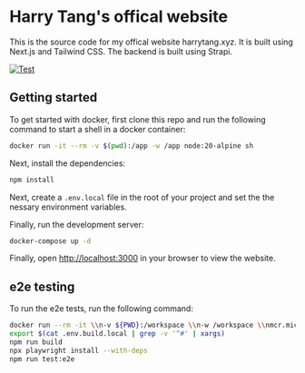 # Harry Tang's offical website

This is the source code for my offical website harrytang.xyz. It is built using Next.js and Tailwind CSS. The backend is built using Strapi.

[![Test](https://github.com/harrytang/web/actions/workflows/test.yaml/badge.svg?branch=main)](https://github.com/harrytang/web/actions/workflows/test.yaml)

## Getting started

To get started with docker, first clone this repo and run the following command to start a shell in a docker container:

```bash
docker run -it --rm -v $(pwd):/app -w /app node:20-alpine sh
```

Next, install the dependencies:

```bash
npm install
```

Next, create a `.env.local` file in the root of your project and set the the nessary environment variables.

Finally, run the development server:

```bash
docker-compose up -d
```

Finally, open [http://localhost:3000](http://localhost:3000) in your browser to view the website.

## e2e testing

To run the e2e tests, run the following command:

```bash
docker run --rm -it \\n-v ${PWD}:/workspace \\n-w /workspace \\nmcr.microsoft.com/playwright:v1.44.1-jammy sh
export $(cat .env.build.local | grep -v '^#' | xargs)
npm run build
npx playwright install --with-deps
npm run test:e2e
```
